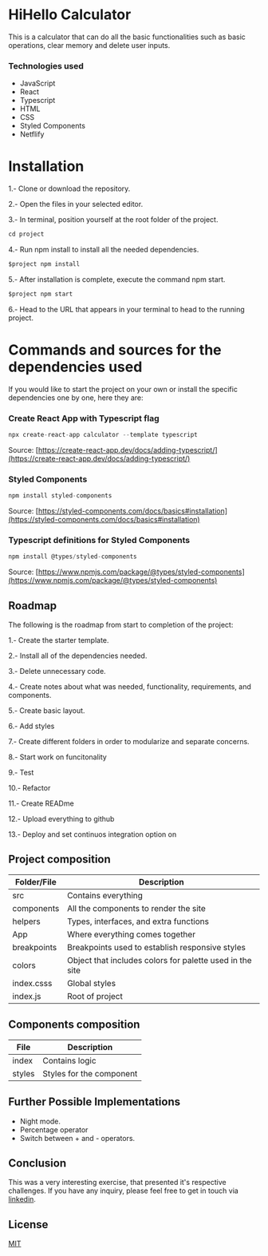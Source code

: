 # HiHello Calculator

This is a calculator that can do all the basic functionalities such as basic operations, clear memory and delete user inputs.

### Technologies used
- JavaScript
- React
- Typescript
- HTML
- CSS
- Styled Components
- Netflify

# Installation
1.- Clone or download the repository.

2.- Open the files in your selected editor.

3.- In terminal, position yourself at the root folder of the project.
```javascript
cd project
```

4.- Run npm install to install all the needed dependencies.
```javascript
$project npm install
```

5.- After installation is complete, execute the command npm start.
```javascript
$project npm start
```

6.- Head to the URL that appears in your terminal to head to the running project.

# Commands and sources for the dependencies used
If you would like to start the project on your own or install the specific dependencies one by one, here they are:

### Create React App with Typescript flag
```javascript
npx create-react-app calculator --template typescript
```
Source: [https://create-react-app.dev/docs/adding-typescript/](https://create-react-app.dev/docs/adding-typescript/)

### Styled Components
```javascript
npm install styled-components
```
Source: [https://styled-components.com/docs/basics#installation](https://styled-components.com/docs/basics#installation)

### Typescript definitions for Styled Components
```javascript
npm install @types/styled-components
```
Source: [https://www.npmjs.com/package/@types/styled-components](https://www.npmjs.com/package/@types/styled-components)


## Roadmap
The following is the roadmap from start to completion of the project:

1.- Create the starter template.

2.- Install all of the dependencies needed.

3.- Delete unnecessary code.

4.- Create notes about what was needed, functionality, requirements, and components.

5.- Create basic layout.

6.- Add styles

7.- Create different folders in order to modularize and separate concerns.

8.- Start work on funcitonality

9.- Test

10.- Refactor

11.- Create READme

12.- Upload everything to github

13.- Deploy and set continuos integration option on

## Project composition
|Folder/File  |Description                         |
|----------------|-------------------------------|
|src|Contains everything|
|components       |All the components to render the site|
|helpers      |Types, interfaces, and extra functions|
|App       |Where everything comes together|
|breakpoints       |Breakpoints used to establish responsive styles|
|colors       |Object that includes colors for palette used in the site|
|index.csss      |Global styles|
|index.js     |Root of project|

## Components composition
|File  |Description                         |
|----------------|-------------------------------|
|index|Contains logic|
|styles         |Styles for the component    |

## Further Possible Implementations
- Night mode.
- Percentage operator
- Switch between + and - operators.

## Conclusion

This was a very interesting exercise, that presented it's respective challenges.
If you have any inquiry, please feel free to get in touch via [linkedin](https://linkedin.com/in/lslozano).

## License
[MIT](https://choosealicense.com/licenses/mit/)